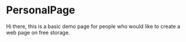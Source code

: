 # PersonalPage
Hi there, this is a basic demo page for people who would like to create a web page on free storage.
